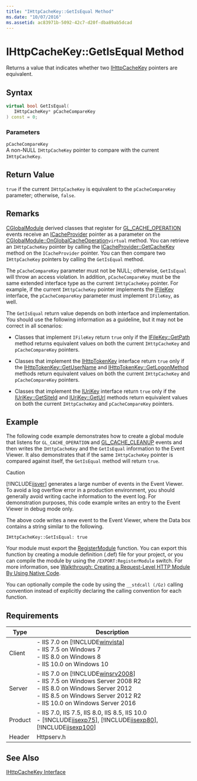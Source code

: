 ```yaml
---
title: "IHttpCacheKey::GetIsEqual Method"
ms.date: "10/07/2016"
ms.assetid: ac83971b-5092-42c7-d20f-dba89ab5dcad
---
```

# IHttpCacheKey::GetIsEqual Method
Returns a value that indicates whether two [IHttpCacheKey](../../web-development-reference\native-code-api-reference/ihttpcachekey-interface.md) pointers are equivalent.  
  
## Syntax  
  
```cpp  
virtual bool GetIsEqual(  
   IHttpCacheKey* pCacheCompareKey  
) const = 0;  
```  
  
### Parameters  
 `pCacheCompareKey`  
 A non-NULL `IHttpCacheKey` pointer to compare with the current `IHttpCacheKey`.  
  
## Return Value  
 `true` if the current `IHttpCacheKey` is equivalent to the `pCacheCompareKey` parameter; otherwise, `false`.  
  
## Remarks  
 [CGlobalModule](../../web-development-reference\native-code-api-reference/cglobalmodule-class.md) derived classes that register for [GL_CACHE_OPERATION](../../web-development-reference\native-code-api-reference/request-processing-constants.md) events receive an [ICacheProvider](../../web-development-reference\native-code-api-reference/icacheprovider-interface.md) pointer as a parameter on the [CGlobalModule::OnGlobalCacheOperation](../../web-development-reference\native-code-api-reference/cglobalmodule-onglobalcacheoperation-method.md)`virtual` method. You can retrieve an `IHttpCacheKey` pointer by calling the [ICacheProvider::GetCacheKey](../../web-development-reference\native-code-api-reference/icacheprovider-getcachekey-method.md) method on the `ICacheProvider` pointer. You can then compare two `IHttpCacheKey` pointers by calling the `GetIsEqual` method.  
  
 The `pCacheCompareKey` parameter must not be NULL; otherwise, `GetIsEqual` will throw an access violation. In addition, `pCacheCompareKey` must be the same extended interface type as the current `IHttpCacheKey` pointer. For example, if the current `IHttpCacheKey` pointer implements the [IFileKey](../../web-development-reference\native-code-api-reference/ifilekey-interface.md) interface, the `pCacheCompareKey` parameter must implement `IFileKey`, as well.  
  
 The `GetIsEqual` return value depends on both interface and implementation. You should use the following information as a guideline, but it may not be correct in all scenarios:  
  
-   Classes that implement `IFileKey` return `true` only if the [IFileKey::GetPath](../../web-development-reference\native-code-api-reference/ifilekey-getpath-method.md) method returns equivalent values on both the current `IHttpCacheKey` and `pCacheCompareKey` pointers.  
  
-   Classes that implement the [IHttpTokenKey](../../web-development-reference\native-code-api-reference/ihttptokenkey-interface.md) interface return `true` only if the [IHttpTokenKey::GetUserName](../../web-development-reference\native-code-api-reference/ihttptokenkey-getusername-method.md) and [IHttpTokenKey::GetLogonMethod](../../web-development-reference\native-code-api-reference/ihttptokenkey-getlogonmethod-method.md) methods return equivalent values on both the current `IHttpCacheKey` and `pCacheCompareKey` pointers.  
  
-   Classes that implement the [IUriKey](../../web-development-reference\native-code-api-reference/iurikey-interface.md) interface return `true` only if the [IUriKey::GetSiteId](../../web-development-reference\native-code-api-reference/iurikey-getsiteid-method.md) and [IUriKey::GetUrl](../../web-development-reference\native-code-api-reference/iurikey-geturl-method.md) methods return equivalent values on both the current `IHttpCacheKey` and `pCacheCompareKey` pointers.  
  
## Example  
 The following code example demonstrates how to create a global module that listens for `GL_CACHE_OPERATION` and [GL_CACHE_CLEANUP](../../web-development-reference\native-code-api-reference/request-processing-constants.md) events and then writes the `IHttpCacheKey` and the `GetIsEqual` information to the Event Viewer. It also demonstrates that if the same `IHttpCacheKey` pointer is compared against itself, the `GetIsEqual` method will return `true`.  
  
> [!CAUTION]
>  [!INCLUDE[iisver](../../wmi-provider/includes/iisver-md.md)] generates a large number of events in the Event Viewer. To avoid a log overflow error in a production environment, you should generally avoid writing cache information to the event log. For demonstration purposes, this code example writes an entry to the Event Viewer in debug mode only.  
  
<!-- TODO: review snippet reference  [!CODE [IHttpCacheKey#4](IHttpCacheKey#4)]  -->  
  
 The above code writes a new event to the Event Viewer, where the Data box contains a string similar to the following.  
  
```  
IHttpCacheKey::GetIsEqual: true  
```  
  
 Your module must export the [RegisterModule](../../web-development-reference\native-code-api-reference/pfn-registermodule-function.md) function. You can export this function by creating a module definition (.def) file for your project, or you can compile the module by using the `/EXPORT:RegisterModule` switch. For more information, see [Walkthrough: Creating a Request-Level HTTP Module By Using Native Code](../../web-development-reference\native-code-development-overview\walkthrough-creating-a-request-level-http-module-by-using-native-code.md).  
  
 You can optionally compile the code by using the `__stdcall (/Gz)` calling convention instead of explicitly declaring the calling convention for each function.  
  
## Requirements  
  
|Type|Description|  
|----------|-----------------|  
|Client|-   IIS 7.0 on [!INCLUDE[winvista](../../wmi-provider/includes/winvista-md.md)]<br />-   IIS 7.5 on Windows 7<br />-   IIS 8.0 on Windows 8<br />-   IIS 10.0 on Windows 10|  
|Server|-   IIS 7.0 on [!INCLUDE[winsrv2008](../../wmi-provider/includes/winsrv2008-md.md)]<br />-   IIS 7.5 on Windows Server 2008 R2<br />-   IIS 8.0 on Windows Server 2012<br />-   IIS 8.5 on Windows Server 2012 R2<br />-   IIS 10.0 on Windows Server 2016|  
|Product|-   IIS 7.0, IIS 7.5, IIS 8.0, IIS 8.5, IIS 10.0<br />-   [!INCLUDE[iisexp75](../../web-development-reference/native-code-api-reference/includes/iisexp75-md.md)], [!INCLUDE[iisexp80](../../web-development-reference/native-code-api-reference/includes/iisexp80-md.md)], [!INCLUDE[iisexp100](../../web-development-reference/native-code-api-reference/includes/iisexp100-md.md)]|  
|Header|Httpserv.h|  
  
## See Also  
 [IHttpCacheKey Interface](../../web-development-reference\native-code-api-reference/ihttpcachekey-interface.md)